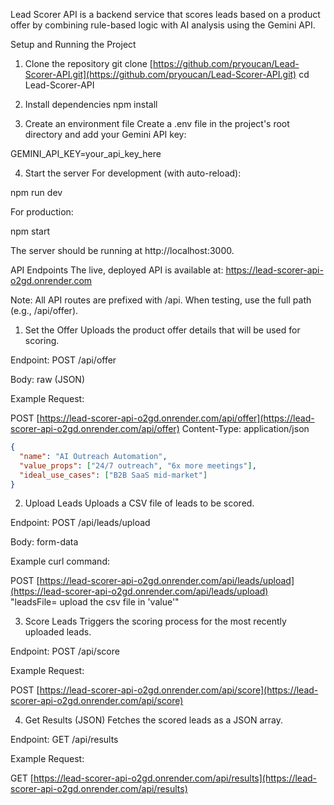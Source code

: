 Lead Scorer API
is a backend service that scores leads based on a product offer by combining rule-based logic with AI analysis using the Gemini API.

Setup and Running the Project
1. Clone the repository
git clone [https://github.com/pryoucan/Lead-Scorer-API.git](https://github.com/pryoucan/Lead-Scorer-API.git)
cd Lead-Scorer-API

2. Install dependencies
npm install

3. Create an environment file
Create a .env file in the project's root directory and add your Gemini API key:

GEMINI_API_KEY=your_api_key_here

4. Start the server
For development (with auto-reload):

npm run dev

For production:

npm start

The server should be running at http://localhost:3000.

API Endpoints
The live, deployed API is available at: https://lead-scorer-api-o2gd.onrender.com

Note: All API routes are prefixed with /api. When testing, use the full path (e.g., /api/offer).

1. Set the Offer
Uploads the product offer details that will be used for scoring.

Endpoint: POST /api/offer

Body: raw (JSON)

Example Request:

POST [https://lead-scorer-api-o2gd.onrender.com/api/offer](https://lead-scorer-api-o2gd.onrender.com/api/offer)
Content-Type: application/json

```json
{
  "name": "AI Outreach Automation",
  "value_props": ["24/7 outreach", "6x more meetings"],
  "ideal_use_cases": ["B2B SaaS mid-market"]
}
```

2. Upload Leads
Uploads a CSV file of leads to be scored.

Endpoint: POST /api/leads/upload

Body: form-data

Example curl command:

POST [https://lead-scorer-api-o2gd.onrender.com/api/leads/upload](https://lead-scorer-api-o2gd.onrender.com/api/leads/upload) \
"leadsFile= upload the csv file in 'value'"

3. Score Leads
Triggers the scoring process for the most recently uploaded leads.

Endpoint: POST /api/score

Example Request:

POST [https://lead-scorer-api-o2gd.onrender.com/api/score](https://lead-scorer-api-o2gd.onrender.com/api/score)

4. Get Results (JSON)
Fetches the scored leads as a JSON array.

Endpoint: GET /api/results

Example Request:

GET [https://lead-scorer-api-o2gd.onrender.com/api/results](https://lead-scorer-api-o2gd.onrender.com/api/results)

